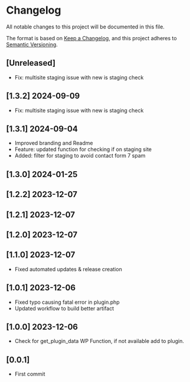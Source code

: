 # Changelog
All notable changes to this project will be documented in this file.

The format is based on [Keep a Changelog](https://keepachangelog.com/en/1.0.0/),
and this project adheres to [Semantic Versioning](https://semver.org/spec/v2.0.0.html).

## [Unreleased]
- Fix: multisite staging issue with new is staging check

## [1.3.2] 2024-09-09 
- Fix: multisite staging issue with new is staging check

## [1.3.1] 2024-09-04 
- Improved branding and Readme
- Feature: updated function for checking if on staging site
- Added: filter for staging to avoid contact form 7 spam
  
## [1.3.0] 2024-01-25 

## [1.2.2] 2023-12-07 

## [1.2.1] 2023-12-07 

## [1.2.0] 2023-12-07 

## [1.1.0] 2023-12-07 

- Fixed automated updates & release creation

## [1.0.1] 2023-12-06

- Fixed typo causing fatal error in plugin.php
- Updated workflow to build better artifact
  
## [1.0.0] 2023-12-06

- Check for get_plugin_data WP Function, if not available add to plugin.

## [0.0.1]

- First commit
